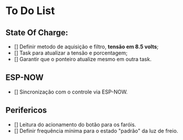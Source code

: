 # To Do List

## State Of Charge:
- [] Definir metodo de aquisição e filtro, **tensão em 8.5 volts**;
- [] Task para atualizar a tensão e porcentagem;
- [] Garantir que o ponteiro atualize mesmo em outra task.


## ESP-NOW
- [] Sincronização com o controle via ESP-NOW.


## Perifericos
- [] Leitura do acionamento do botão para os faróis.
- [] Definir frequência mínima para o estado "padrão" da luz de freio.
